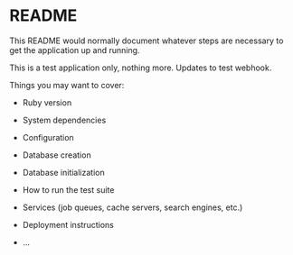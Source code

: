 # README

This README would normally document whatever steps are necessary to get the
application up and running.

This is a test application only, nothing more. Updates to test webhook.

Things you may want to cover:

* Ruby version

* System dependencies

* Configuration

* Database creation

* Database initialization

* How to run the test suite

* Services (job queues, cache servers, search engines, etc.)

* Deployment instructions

* ...
